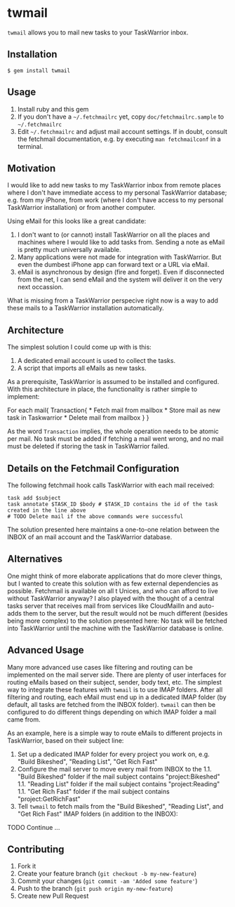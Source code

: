 # twmail

`twmail` allows you to mail new tasks to your TaskWarrior inbox.

## Installation

    $ gem install twmail

## Usage

1. Install ruby and this gem
1. If you don't have a `~/.fetchmailrc` yet, copy `doc/fetchmailrc.sample` to `~/.fetchmailrc`
1. Edit `~/.fetchmailrc` and adjust mail account settings. If in doubt, consult the fetchmail documentation, e.g. by executing `man fetchmailconf` in a terminal.

## Motivation
I would like to add new tasks to my TaskWarrior inbox from remote places where I don't have immediate access to my personal TaskWarrior database; e.g. from my iPhone, from work (where I don't have access to my personal TaskWarrior installation) or from another computer. 

Using eMail for this looks like a great candidate:

1. I don't want to (or cannot) install TaskWarrior on all the places and machines where I would like to add tasks from. Sending a note as eMail is pretty much universally available. 
1. Many applications were not made for integration with TaskWarrior. But even the dumbest iPhone app can forward text or a URL via eMail.
1. eMail is asynchronous by design (fire and forget). Even if disconnected from the net, I can send eMail and the system will deliver it on the very next occassion.

What is missing from a TaskWarrior perspecive right now is a way to add these mails to a TaskWarrior installation automatically.

## Architecture
The simplest solution I could come up with is this:

1. A dedicated email account is used to collect the tasks.
1. A script that imports all eMails as new tasks.

As a prerequisite, TaskWarrior is assumed to be installed and configured. With this architecture in place, the functionality is rather simple to implement:

  For each mail{
    Transaction{
      * Fetch mail from mailbox
      * Store mail as new task in Taskwarrior
      * Delete mail from mailbox
    }
  }

  As the word `Transaction` implies, the whole operation needs to be atomic per mail. No task must be added if fetching a mail went wrong, and no mail must be deleted if storing the task in TaskWarrior failed.

## Details on the Fetchmail Configuration
The following fetchmail hook calls TaskWarrior with each mail received:

    task add $subject
    task annotate $TASK_ID $body # $TASK_ID contains the id of the task created in the line above
    # TODO Delete mail if the above commands were successful

The solution presented here maintains a one-to-one relation between the INBOX of an mail account and the TaskWarrior database.

## Alternatives
One might think of more elaborate applications that do more clever things, but I wanted to create this solution with as few external dependencies as possible. Fetchmail is available on all t Unices, and who can afford to live without TaskWarrior anyway? I also played with the thought of a central tasks server that receives mail from services like CloudMailIn and auto-adds them to the server, but the result would not be much different (besides being more complex) to the solution presented here: No task will be fetched into TaskWarrior until the machine with the TaskWarrior database is online.

## Advanced Usage
Many more advanced use cases like filtering and routing can be implemented on the mail server side. There are plenty of user interfaces for routing eMails based on their subject, sender, body text, etc. The simplest way to integrate these features with `twmail` is to use IMAP folders. After all filtering and routing, each eMail must end up in a dedicated IMAP folder (by default, all tasks are fetched from the INBOX folder). `twmail` can then be configured to do different things depending on which IMAP folder a mail came from.

As an example, here is a simple way to route eMails to different projects in TaskWarrior, based on their subject line:

1. Set up a dedicated IMAP folder for every project you work on, e.g. "Build Bikeshed", "Reading List", "Get Rich Fast"
1. Configure the mail server to move every mail from INBOX to the
  1.1. "Build Bikeshed" folder if the mail subject contains "project:Bikeshed"
  1.1. "Reading List" folder if the mail subject contains "project:Reading"
  1.1. "Get Rich Fast" folder if the mail subject contains "project:GetRichFast"
1. Tell `twmail` to fetch mails from the "Build Bikeshed", "Reading List", and "Get Rich Fast" IMAP folders (in addition to the INBOX):

TODO Continue ...

## Contributing

1. Fork it
2. Create your feature branch (`git checkout -b my-new-feature`)
3. Commit your changes (`git commit -am 'Added some feature'`)
4. Push to the branch (`git push origin my-new-feature`)
5. Create new Pull Request
